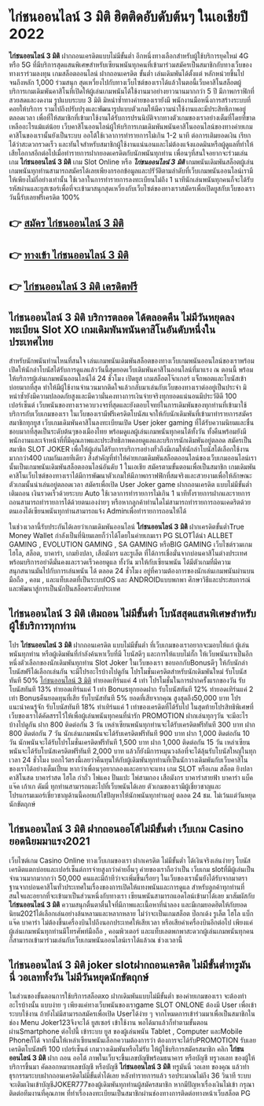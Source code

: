 # ไก่ชนออนไลน์ 3 มิติ  ฮิตติดอับดับต้นๆ ในเอเชียปี 2022

**ไก่ชนออนไลน์ 3 มิติ** ฝากถอนเครดิตแบบไม่มีขั้นต่ำ  อีกหนึ่งทางเลือกสำหรับผู้ใช้บริการยุคใหม่ 4G หรือ 5G ที่มีบริการสุดแสนพิเศษสำหรับเซียนพนันทุกคนที่เข้ามาร่วมสมัครเป็นสมาชิกกับทางเว็บของทางเราร่วมลงทุน เกมสล็อตออนไลน์ ฝากถอนเครดิต ขั้นต่ำ เล่นเดิมพันได้ตั้งแต่ หลักหน่วยขึ้นไปจนถึงหลัก 1,000 ร่วมสนุก สุดเหวี่ยงไปกับทางเว็บไซต์ของเราได้แล้วในตอนี้เว็บคาสิโนสล็อตผู้บริการเกมเดิมพันคาสิโนที่เปิดให้ผู้เล่นเกมพนันได้ใช้งานมาอย่างยาวนานมากกว่า 5 ปี มีภาพกราฟิกที่สวยสดและงดงาม รูปแบบระบบ 3 มิติ
มิหนำซ้ำทางค่ายของเรายังมี พนักงานมือหนึ่งการสร้างระบบที่คอยให้บริการ  รวมไปถึงปรับปรุงและพัฒนารูปแบบตัวเกมให้มีความน่าใช้งานและมีประสิทธิภาพอยู่ตลอดเวลา เพื่อที่ให้สมาชิกที่เข้ามาใช้งานได้รับการปรนนิบัติจากทางตัวเกมของเราอย่างเต็มที่โดยที่ขาดเหลืออะไรแม้แต่น้อย เว็บคาสิโนออนไลน์ผู้ให้บริการเกมเดิมพันพนันคาสิโนออนไลน์ของทางค่ายเกมคาสิโนของเรานั้นยังเป็นระบบ ออโต้ใช้เวลาการทำรายการไม่เกิน 1-2 นาที ต่อการเติมยอดเงิน เรียกได้ว่าสะดวกรวดเร็ว และทันใจสำหรับสมาชิกผู้ใช้งานแน่นอนและไม่ต้องแจ้งแอดมินหรือผู้ดูแลที่ทำให้เสียโอกาสอีกต่อไปเมื่อทำรายการฝากยอดเครดิตกับนักพนันทุกท่าน
เพื่อนๆที่สนใจอยากจะร่วมเล่นเกม **ไก่ชนออนไลน์ 3 มิติ** เกม Slot Online หรือ ***ไก่ชนออนไลน์ 3 มิติ*** เกมพนันเดิมพันสล็อตผู้เล่นเกมพนันทุกท่านสามารถสมัครได้เลยเพียงกรอกข้อมูลและปรัวัติตามลำดับที่เว็บเกมพนันออนไลน์เรามีให้เพียงไม่กี่อย่างเท่านั้น ใช้เวลาในการทำรายการลงทะเบียนไม่ถึง 1 นาทีนักเล่นพนันทุกคนก็จะได้รับรหัสผ่านและยูสเซอร์เพื่อที่จะเข้ามาสนุกสุดเหวี่ยงกับเว็บไซต์ของทางเราสมัครเพื่อเปิดยูสกับเว็บของเราวันนี้รับเลยฟรีเครดิต 100%

## 👉 [สมัคร ไก่ชนออนไลน์ 3 มิติ](https://archa888.com/)
## 👉 [ทางเข้า ไก่ชนออนไลน์ 3 มิติ](https://archa888.com/)
## 👉 [ไก่ชนออนไลน์ 3 มิติ เครดิตฟรี](https://archa888.com/)

## ไก่ชนออนไลน์ 3 มิติ บริการตลอด ได้ตลอดคืน ไม่มีวันหยุดลงทะเบียน Slot XO เกมเดิมพันพนันคาสิโนอันดับหนึ่งในประเทศไทย

สำหรับนักพนันท่านไหนที่สนใจ เล่นเกมพนันเดิมพันสล็อตของทางเว็บเกมพนันออนไลน์ของเราพร้อมเปิดให้นักล่าโบนัสได้รับการดูแลแล้ววันนี้สุดยอดเว็บเดิมพันคาสิโนออนไลน์ที่มาแรง ณ ตอนนี้ พร้อมให้บริการผู้เล่นเกมพนันออนไลน์ได้ 24 ชั่วโมง เปิดยูส เกมสล็อตโจ๊กเกอร์ แจ็กพอตและโบนัสเข้าบ่อยมากที่สุด ทำให้มีผู้ใช้งานจำนวนมากติดใจแล้วกลับมาเล่นกับเว็บของทางเราต่ออยู่เป็นประจำ มิหนำซ้ำยังมีความปลอดภัยสูงและมีความั่นคงทางการเงินจ่ายจริงทุกยอดแน่นอนมีประวัติดี 100 เปอร์เซ็นต์ เว็บพนันของทางเราควบวงจรที่สุดและยังตอบโจทย์ในการเดิมพันของทุกท่านที่เข้ามาใช้บริการกับเว็บเกมของเรา
ในเว็บของเรามีฟรีเครดิตโบนัสแจกให้กับนักเดิมพันที่เข้ามาทำรายการสมัครสมาชิกทุกยูส เว็บเกมเดิมพันคาสิโนลงทะเบียนเปิด User joker gaming ที่ได้รับความนิยมและชื่นชอบมากที่สุดเป็นระดับต้นๆของเมืองไทย พร้อมดูแลผู้เล่นเกมพนันทุกคนได้ทั้งวัน ทั้งคืนพร้อมยังมีพนักงานและเจ้าหน้าที่ที่มีคุณภาพและประสิทธิภาพคอยดูแลและบริการนักเดิมพันอยู่ตลอด สมัครเป็นสมาชิก SLOT JOKER เพื่อให้ผู้เล่นได้รับการบริการอย่างทั่วถึงมีเกมให้นักล่าโบนัสได้เลือกใช้งานมากกว่า400 เกมกันเลยทีเดียว
สิ่งสำคัญที่ทำให้ค่ายเกมเดิมพันสล็อตออนไลน์ของเว็บเกมออนไลน์เรานั้นเป็นเกมพนันเดิมพันสล็อตออนไลน์อันดับ 1 ในเอเชีย สมัครตามขั้นตอนเพื่อเป็นสมาชิก  เกมเดิมพันคาสิโนเว็บไซต์ของทางเราได้มีการพัฒนาตัวเกมให้มีภาพกราฟฟิกที่สมจริงและสวยงามเพื่อให้ลักษณะตัวเกมนั้นน่าเล่นอยู่ตลอดเวลา สมัครเพื่อเปิด User Joker game ฝากถอนเครดิต แบบไม่มีขั้นต่ำ เติมถอน เงินรวดเร็วด้วยระบบ Auto ใช้เวลาการทำรายการไม่เกิน 1 นาทีทั้งรายการฝากและรายการถอนสามารถทำรายการได้ด้วยตนเองง่ายๆ หรือหากลูกค้าท่านใดไม่สามารถทำรายการถอนเคดริตด้วยตนเองได้เซียนพนันทุกท่านสามารถแจ้ง Adminเพื่อทำรายการถอนให้ได้

ในช่วงเวลานี้รับประกันได้เลยว่าเกมเดิมพันออนไลน์ **ไก่ชนออนไลน์ 3 มิติ** ฝากเครดิตขั้นต่ำTrue Money Wallet กำลังเป็นที่นิยมเลยก็ว่าได้โดยในค่ายเกมเรา  PG SLOTได้นำ ALLBET GAMING , EVOLUTION GAMING , SA GAMING หรือBIG GAMING เว็บไซต์รวมเกมไฮโล, สล็อต, บาคาร่า, เกมยิงปลา, เสือมังกร และรูเล็ต ที่ได้การเชื่อมั่นจากบ่อนคาสิโนต่างประเทศ พร้อมบริการอย่าดีมั่นคงและรวดเร็วคอยดูแล ทั้งวัน มาให้กับเซียนพนัน ได้มีตัวเกมที่มีความสนุกสนานมันไปกับการเล่นพนัน ได้ ตลอด 24 ชั่วโมง อยู่ที่ความต้องการของนักเล่นเกมพนันผ่านบนมือถือ , คอม , และแท็บเลตที่เป็นระบบIOS และ ANDROIDแบบพกพา ศึกษาวิธีและประสบการณ์และพัฒนาสู่การเป็นนักปั่นสล็อตระดับประเทศ

## ไก่ชนออนไลน์ 3 มิติ เติมถอน ไม่มีขั้นต่ำ โบนัสสุดแสนพิเศษสำหรับผู้ใช้บริการทุกท่าน

โปร **ไก่ชนออนไลน์ 3 มิติ** ฝากถอนเครดิต แบบไม่มีขั้นต่ำ ที่เว็บเกมของเราอยากจะมอบให้แก่  ผู้เล่นพนันทุกท่าน หรือผู้เดิมพันที่กำลังค้นหาเว็บที่มี โบนัสดีๆ และการให้แบบไม่กั๊ก ให้เว็บพนันเราเป็นอีกหนึ่งตัวเลือกของนักเดิมพันทุกท่าน Slot Joker ในเว็บของเรา ขอบอกกับBonusดีๆ ให้กับนักล่าโบนัสฟรีได้เลือกเล่นกัน จะมีโปรอะไรบ้างไปดูกัน
โปรโมชั่นเครดิตสำหรับนักเดิมพันใหม่ รับโบนัสทันที 50% [ไก่ชนออนไลน์ 3 มิติ](https://archa888.com/) ทำยอดเทิร์นแค่ 4 เท่า
โปรโมชั่นในการฝากครั้งแรกของวัน รับโบนัสทันที 13% ทำยอดเทิร์นแค่ 1 เท่า
Bonusทุกยอดฝาก รับโบนัสทันที 12% ทำยอดเทิร์นแค่ 2 เท่า
Bonusคืนยอดทุนที่เสีย รับโบนัสทันที 5% ยอดที่เสียจากคุณ สูงสุดถึง50,000 บาท
โปรแนะนำคนรู้จัก รับโบนัสทันที 18% ทำเทิร์นแค่ 1 เท่าของเครดิตที่ได้รับไป
ในสุดท้ายโปรสิทธิพิเศษที่เว็บของเราได้คัดสรรไว้ให้เพื่อผู้เล่นพนันทุกคนที่น่ารัก  PROMOTION ฝากเล่นทุกๆวัน จะมีอะไรบ้างไปดูกัน
ฝาก 800 ติดต่อกัน 3 วัน เหล่าเซียนพนันทุกท่านจะได้รับเครดิตฟรีทันที 300 บาท
ฝาก 800 ติดต่อกัน 7 วัน นักเล่นเกมพนันจะได้รับเครดิตฟรีทันที 900 บาท
ฝาก 1,000 ติดต่อกัน 10 วัน นักพนันจะได้รับโปรโมชั่นเครดิตฟรีทันที 1,500 บาท
ฝาก 1,000 ติดต่อกัน 15 วัน เหล่าเซียนพนันจะได้รับโบนัสเครดิตฟรีทันที 2,000 บาท
แล้วก็ยังมีการหมุนวงล้อที่จะได้ลุ้นรับโบนัสใหญ่ในทุกเวลา 24 ชั่วโมง บอกไว้ตรงนี้เลยว่าคืนทุนให้กับผู้เดิมพันทุกท่านที่เป็นนักวางเดิมพันกับเว็บคาสิโนของเราได้อย่างเต็มเปี่ยม หากว่าเพื่อนๆอยากลองและอยากจะแทง เกม SLOT หรือเกม สล็อต ยิงปลา คาสิโนสด บาคาร่าสด ไฮโล กำถั่ว ไพ่แคง ปั่นแปะ ไพ่สามกอง เสือมังกร บาคาร่าสายฟ้า บาคาร่า แบ็คแจ๊ค เก้าเก ดัมมี่ ทุกท่านสามารถแตะไปที่เว็บพนันได้เลย ตัวเกมของเรามีผู้เชี่ยวชาญและโปรแกรมเมอร์เชี่ยวชาญด้านนี้คอยแก้ไขปัญหาให้นักพนันทุกท่านอยู่ ตลอด 24 ชม. ไม่เว้นแต่วันหยุดนักขัตฤกษ์

## ไก่ชนออนไลน์ 3 มิติ ฝากถอนออโต้ไม่มีขั้นต่ำ  เว็บเกม Casino ยอดนิยมมาแรง2021

เว็บไซต์เกม  Casino Online ทางเว็บเกมของเรา ฝากเครดิต ไม่มีขั้นต่ำ ได้เงินจริงเล่นง่ายๆ โบนัสเครดิตแตกบ่อยและเปอร์เซ็นต์การจ่ายสูงกว่าค่ายอื่นๆ ค่ายของเราถือว่าเป็น เว็บเกม slotที่มีผู้เล่นเป็นจำนวนมากมากกว่า 50,000 คนและมีถ้าทีว่าจะเพิ่มขึ้นเรื่อยๆ ในเว็บของเรานั้นยังได้รับจากมาตราฐานจากบ่อนคาสิโนทั่วประเทศในเรื่องของการเปิดให้แทงพนันและการดูแล สำหรับลูกค้าทุกท่านที่สนใจและอยากที่จะเข้ามาเป็นส่วนหนึ่งกับทางเรา เซียนพนันสามารถแอดไลน์เข้ามาได้เลย
	มาสัมผัสกับ **ไก่ชนออนไลน์ 3 มิติ** ความสนุกตื่นตาตื่นใจที่มีภาพและเนื้อหาที่น่าลอง และมีเกมยอดฮิตให้กับยอดนิยม2021ได้เลือกเล่นอย่างล้นหลามและหลากหลาย  ไม่ว่าจะเป็นเกมสล็อต ป๊อกเด้ง รูเล็ต ไฮโล แบ็กแจ๊ค บาคาร่า ไม่ต้องขึ้นเครื่องบินไปถึงนอกประเทศให้เสียเวลา หรือเสียค่าเครื่องบินอีกต่อไป เพียงแค่ผู้เล่นเกมพนันทุกท่านมีโทรศัพท์มือถือ , คอมพิวเตอร์ และแท็บเลตพกพาสะดวกผู้เล่นเกมพนันทุกคนก็สามารถเข้ามาร่วมเล่นกับเว็บเกมพนันออนไลน์เราได้แล้วณ ช่วงเวลานี้

## ไก่ชนออนไลน์ 3 มิติ joker slotฝากถอนเครดิต ไม่มีขั้นต่ำทรูมันนี่ วอเลททั้งวัน ไม่มีวันหยุดนักขัตฤกษ์

ในส่วนของขั้นตอนการใช้บริการสล็อตxo ฝากเดิมพันแบบไม่มีขั้นต่ำ ของค่ายเกมของเรา จะต้องทำอะไรบ้างนั้น แบบง่าย ๆ เพียงแค่ทางเว็บพนันของเราgame SLOT ONLONE ต้องมี User เพื่อเข้าระบบใช้งาน ถ้ายังไม่มีสามารถสมัครเพื่อเปิด Userได้ง่าย ๆ จากโหมดการเข้าร่วมมาเพื่อเป็นสมาชิกในช่อง Menu Joker123จึงจะได้ ยูสเซอร์ เข้าใช้งาน พอได้มาแล้วก็ทำตามขั้นตอนผ่านSmartphone ต่อไปนี้
เข้าระบบ ยูส  ของผู้เล่นพนัน Tablet , Computer และMobile Phoneก็ได้
จากนั้นให้เหล่าเซียนพนันเลือกความต้องการว่า ต้องการจะได้รับPROMOTION รับเลยเครดิตโบนัสฟรี 100 เปอร์เซ็นต์  เกมวางเดิมพันหรือไม่รับ
ให้ผู้ใช้บริการสมัครสมาชิก คลิก **ไก่ชนออนไลน์ 3 มิติ** ฝาก ถอน ออโต้ ภาพในเว็บจะขึ้นเลขบัญชีพร้อมธนาคาร หรือบัญชี ทรูวอเลท ของผู้ให้บริการขึ้นมา
คัดลอกหมายเลขบัญชี หรือบัญชี **ไก่ชนออนไลน์ 3 มิติ** ทรูมันนี่ วอเลท ของคุณ แล้วทำธุรกรรมระบบฝากถอนเครดิตไม่มีขั้นต่ำได้เลย
หลังทำรายการแล้ว รอประมาณไม่ถึง 36 วินาที ระบบจะเติมเงินเข้าบัญชีJOKER777ของผู้เดิมพันทุกท่านผู้สมัครสมาชิก
หากมีปัญหาเรื่องเงินไม่เข้า กรุณาติดต่อทีมงานที่คุณภาพ ที่ทำเรื่องลงทะเบียนเป็นสมาชิกผ่านช่องทางการติดต่อทางหน้าเว็บสล็อต PG


